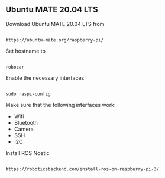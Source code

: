 ## Ubuntu MATE 20.04 LTS

Download Ubuntu MATE 20.04 LTS from
<pre><code>
https://ubuntu-mate.org/raspberry-pi/
</code></pre>

Set hostname to
<pre><code>
robocar
</code></pre>

Enable the necessary interfaces
<pre><code>
sudo raspi-config
</code></pre>

Make sure that the following interfaces work:
- Wifi
- Bluetooth
- Camera
- SSH
- I2C

Install ROS Noetic
<pre><code>
https://roboticsbackend.com/install-ros-on-raspberry-pi-3/
</code></pre>
